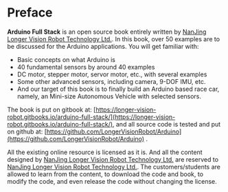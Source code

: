 # Preface

**Arduino Full Stack** is an open source book entirely written by [NanJing Longer Vision Robot Technology Ltd.](http://www.longervisionrobot.com). In this book, over 50 examples are to be discussed for the Arduino applications. You will get familiar with:

* Basic concepts on what Arduino is
* 40 fundamental sensors by around 40 examples
* DC motor, stepper motor, servor motor, etc., with several examples
* Some other advanced sensors, including camera, 9-DOF IMU, etc.
* And our target of this book is to finally build an Arduino based race car, namely, an Mini-size Autonomous Vehicle with selected sensors.

The book is put on gitbook at: [https://longer-vision-robot.gitbooks.io/arduino-full-stack/](https://longer-vision-robot.gitbooks.io/arduino-full-stack/), and all source code is tested and put on github at: [https://github.com/LongerVisionRobot/Arduino](https://github.com/LongerVisionRobot/Arduino) .


All the existing online resource is licensed as it is. And all the content designed by [NanJing Longer Vision Robot Technology Ltd.](http://www.longervisionrobot.com) are reserved to [NanJing Longer Vision Robot Technology Ltd.](http://www.longervisionrobot.com). The customers/students are allowed to learn from the content, to download the code and book, to modify the code, and even release the code without changing the license.
